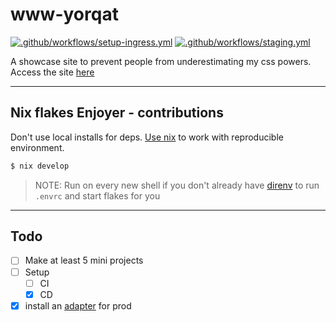 # www-yorqat
[![.github/workflows/setup-ingress.yml](https://github.com/YorQat/www-yorqat/actions/workflows/setup-ingress.yml/badge.svg)](https://github.com/YorQat/www-yorqat/actions/workflows/setup-ingress.yml) [![.github/workflows/staging.yml](https://github.com/YorQat/www-yorqat/actions/workflows/staging.yml/badge.svg?branch=master)](https://github.com/YorQat/www-yorqat/actions/workflows/staging.yml)

A showcase site to prevent people from underestimating my css powers. Access the site [here](https://yorqat.com)

<hr />

## Nix flakes Enjoyer - contributions

Don't use local installs for deps. [Use nix](https://nixos.org/download.html) to work with reproducible environment.

```sh
$ nix develop
```
> NOTE:
> Run on every new shell if you don't already have [direnv](https://github.com/direnv/direnv) to run `.envrc` and start flakes for you

<hr />

## Todo

- [ ] Make at least 5 mini projects
- [ ] Setup
  - [ ] CI
  - [x] CD
- [x] install an [adapter](https://kit.svelte.dev/docs/adapters) for prod
